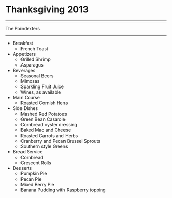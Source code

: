 # Thanksgiving 2013

***

The Poindexters

***

* Breakfast
	* French Toast
* Appetizers
	* Grilled Shrimp
	* Asparagus
* Beverages
	* Seasonal Beers
	* Mimosas
	* Sparkling Fruit Juice
	* Wines, as available
* Main Course
	* Roasted Cornish Hens
* Side Dishes
	* Mashed Red Potatoes
	* Green Bean Casarole
	* Cornbread oyster dressing
	* Baked Mac and Cheese
	* Roasted Carrots and Herbs
	* Cranberry and Pecan Brussel Sprouts
	* Southern style Greens
* Bread Service
	* Cornbread
	* Crescent Rolls
* Desserts
	* Pumpkin Pie
	* Pecan Pie
	* Mixed Berry Pie
	* Banana Pudding with Raspberry topping
